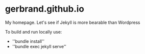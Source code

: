 # gerbrand.github.io
My homepage. Let's see if Jekyll is more bearable than Wordpress

To build and run locally use:
* ''bundle install''
* ''bundle exec jekyll serve''

